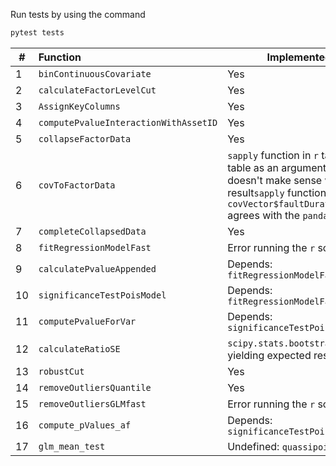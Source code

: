 Run tests by using the command

```bash
pytest tests
```

| #  | Function                              | Implemented                                                                                                                                                                      | Test |
|----|:--------------------------------------|----------------------------------------------------------------------------------------------------------------------------------------------------------------------------------|------|
| 1  | `binContinuousCovariate`              | Yes                                                                                                                                                                              | Yes  |
| 2  | `calculateFactorLevelCut`             | Yes                                                                                                                                                                              | Yes  |
| 3  | `AssignKeyColumns`                    | Yes                                                                                                                                                                              | Yes  |
| 4  | `computePvalueInteractionWithAssetID` | Yes                                                                                                                                                                              | Yes  |
| 5  | `collapseFactorData`                  | Yes                                                                                                                                                                              | Yes  |
| 6  | `covToFactorData`                     | `sapply` function in `r` takes table as an argument, and doesn't make sense with the result`sapply` function with `covVector$faultDurationsTime` agrees with the `pandas` result | No   |
| 7  | `completeCollapsedData`               | Yes                                                                                                                                                                              | Yes  |
| 8  | `fitRegressionModelFast`              | Error running the `r` script                                                                                                                                                     | No   |
| 9  | `calculatePvalueAppended`             | Depends: `fitRegressionModelFast`                                                                                                                                                | No   |
| 10 | `significanceTestPoisModel`           | Depends: `fitRegressionModelFast`                                                                                                                                                | No   |
| 11 | `computePvalueForVar`                 | Depends: `significanceTestPoisModel`                                                                                                                                             | No   |
| 12 | `calculateRatioSE`                    | `scipy.stats.bootstrap` not yielding expected results                                                                                                                            | No   |
| 13 | `robustCut`                           | Yes                                                                                                                                                                              | Yes  |
| 14 | `removeOutliersQuantile`              | Yes                                                                                                                                                                              | Yes  |
| 15 | `removeOutliersGLMfast`               | Error running the `r` script                                                                                                                                                     | No   |
| 16 | `compute_pValues_af`                  | Depends: `significanceTestPoisModel`                                                                                                                                             | No   |
| 17 | `glm_mean_test`                       | Undefined: `quassipoisson`                                                                                                                                                       | No   |
